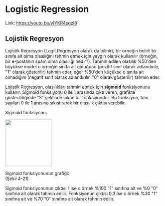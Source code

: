 # Logistic Regression

Link: https://youtu.be/yIYKR4sgzI8

## Lojistik Regresyon

Lojistik Regresyon (Logit Regresyon olarak da bilinir), bir örneğin belirli bir sınıfa ait olma olasılığını tahmin etmek için yaygın olarak kullanılır (örneğin, bir e-postanın spam olma olasılığı nedir?). Tahmin edilen olasılık %50'den büyükse model o örneğin sınıfa ait olduğunu (pozitif sınıf olarak adlandırılır, "1" olarak gösterilir) tahmin eder, eğer %50'den küçükse o sınıfa ait olmadığını (negatif sınıf olarak adlandırılır, "0" olarak gösterilir) tahmin eder. <br>

Lojistik Regresyon, olasılıkları tahmin etmek için **sigmoid** fonksiyonunu kullanır. Sigmoid fonksiyonu 0 ile 1 arasında çıktı veren, grafikte gösterildiğinde "S" şeklinde çıkan bir fonksiyondur. Bu fonksiyon, tüm sayıları 0 ile 1 arasına sıkıştırarak bir olasılık çıktısı verebilir. <br>

Sigmoid fonksiyonu:

<img src="https://render.githubusercontent.com/render/math?math=\sigma(t) = \frac{\mathrm{1} }{\mathrm{1} %2B e^{(-t)}}" width="150"/>

Sigmoid fonksiyonunun grafiği: <br>
(Şekil 4-21)

Sigmoid fonksiyonunun çıktısı 1 ise o örnek %100 "1" sınıfına ait ve %0 "0" sınıfına ait olarak tahmin edilir. Fonksiyonun çıktısı 0.3 ise o örnek %30 "1" sınıfına ait ve %70 "0" sınıfına ait olarak tahmin edilir.
